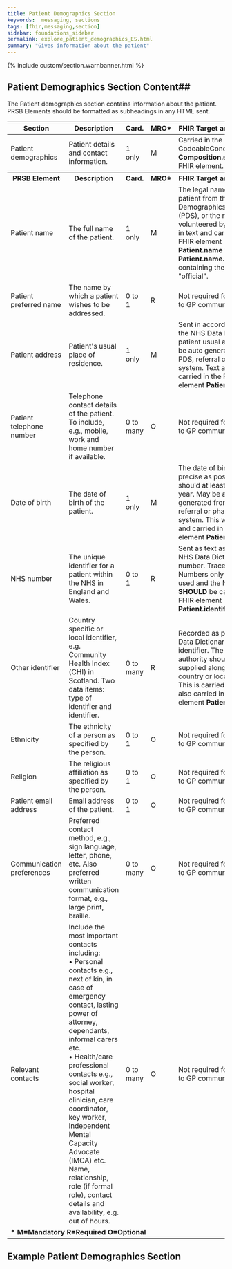 ```yaml
---
title: Patient Demographics Section
keywords:  messaging, sections
tags: [fhir,messaging,section]
sidebar: foundations_sidebar
permalink: explore_patient_demographics_ES.html
summary: "Gives information about the patient"
---
```

{% include custom/section.warnbanner.html %}


## Patient Demographics Section Content##
The Patient demographics section contains information about the patient. PRSB Elements should be formatted as subheadings in any HTML sent.

<table style="width:100%;max-width: 100%;">
	<thead>
		<tr>
			<th width="15%">Section</th>
			<th width="35%">Description</th>
			<th width="5%">Card.</th>
			<th width="5%">MRO*</th>
			<th width="40%">FHIR Target and Guidance</th>
		</tr>
	</thead>
	<tbody>
		<tr>
			<td>Patient demographics</td>
			<td>Patient details and contact information.</td>
			<td>1 only</td>
			<td>M</td>
				<td>Carried in the CodeableConcept of <b>Composition.section.code</b> FHIR element.</td>
		</tr>
		<tr>
			<th>PRSB Element</th>
			<th>Description</th>
			<th>Card.</th>
			<th>MRO*</th>
			<th>FHIR Target and Guidance</th>		
		</tr>
		<tr>
			<td>Patient name</td>
			<td>The full name of the patient.</td>
			<td>1 only</td>
			<td>M</td>
			<td>The legal name of the patient from the Patient Demographics Service (PDS), or the name volunteered by the patient in text and carried in the FHIR element <b>Patient.name</b> with the <b>Patient.name.use</b> containing the value "official".</td>
		</tr>
		<tr>
			<td>Patient preferred name</td>
			<td>The name by which a patient wishes to be addressed.</td>
			<td>0 to 1</td>
			<td>R</td>
			<td>Not required for Pharmacy to GP communication.</td>
		</tr>
		<tr>
			<td>Patient address</td>
			<td>Patient's usual place of residence.</td>
			<td>1 only</td>
			<td>M</td>
			<td>Sent in accordance with the NHS Data Dictionary: patient usual address. May be auto generated from PDS, referral or pharmacy system. Text and also carried in the FHIR element <b>Patient.address</b></td>
		</tr>
		<tr>
			<td>Patient telephone number</td>
			<td>Telephone contact details of the patient. To include, e.g., mobile, work and home number if available.</td>
			<td>0 to many</td>
			<td>O</td>
			<td>Not required for Pharmacy to GP communication.</td>
		</tr>
		<tr>
			<td>Date of birth</td>
			<td>The date of birth of the patient.</td>
			<td>1 only</td>
			<td>M</td>
			<td>The date of birth will be as precise as possible, but should at least contain a year. May be auto generated from PDS, referral or pharmacy system. This will be in text and carried in the FHIR element <b>Patient.birthDate</b>.</td>
		</tr>
		<tr>
			<td>NHS number</td>
			<td>The unique identifier for a patient within the NHS in England and Wales.</td>
			<td>0 to 1</td> 
			<td>R</td>
			<td>Sent as text as per the NHS Data Dictionary NHS number. Traced NHS Numbers only should, be used and the NHS number <b>SHOULD</b> be carried in the FHIR element <b>Patient.identifier</b>.</td>
		</tr>
		<tr>
			<td>Other identifier</td>
			<td>Country specific or local identifier, e.g. Community Health Index (CHI) in Scotland. Two data items: type of identifier and identifier.</td>
			<td>0 to many</td>
			<td>R</td>
			<td>Recorded as per: NHS Data Dictionary - local identifier. The assigning authority should also be supplied along with the country or local identifier. This is carried as text and also carried in the FHIR element <b>Patient.identifier</b>.</td>
		</tr>
		<tr>
			<td>Ethnicity</td>
			<td>The ethnicity of a person as specified by the person.</td>
			<td>0 to 1</td>
			<td>O</td>
			<td>Not required for Pharmacy to GP communication.</td>
		</tr>
		<tr>
			<td>Religion</td>
			<td>The religious affiliation as specified by the person.</td>
			<td>0 to 1</td>
			<td>O</td>
			<td>Not required for Pharmacy to GP communication.</td>
		</tr>
		<tr>
			<td>Patient email address</td>
			<td>Email address of the patient.</td>
			<td>0 to 1</td>
			<td>O</td>
			<td>Not required for Pharmacy to GP communication.</td>
		</tr>
		<tr>
			<td>Communication preferences</td>
			<td>Preferred contact method, e.g., sign language, letter, phone, etc. Also preferred written communication format, e.g., large print, braille.</td>
			<td>0 to many</td>
			<td>O</td>
			<td>Not required for Pharmacy to GP communication.</td>
		</tr>
		<tr>
			<td>Relevant contacts</td>
			<td>Include the most important contacts including:<br>• Personal contacts e.g., next of kin, in case of emergency contact, lasting power of attorney, dependants, informal carers etc.<br>• Health/care professional contacts e.g., social worker, hospital clinician, care coordinator, key worker, Independent Mental Capacity Advocate (IMCA) etc.<br>Name, relationship, role (if formal role), contact details and availability, e.g. out of hours.</td>
			<td>0 to many</td>
			<td>O</td>
			<td>Not required for Pharmacy to GP communication.</td>
		</tr>
		<tr>
		<td colspan="5"><b>* M=Mandatory R=Required O=Optional</b></td>
		</tr>
	</tbody>
</table>

## Example Patient Demographics Section ##

<script src="https://gist.github.com/IOPS-DEV/bfc50c0dfaf8e6966d7c2af02219c87c.js"></script>






